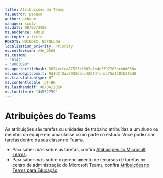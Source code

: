 ```yaml
---
title: Atribuições do Teams
ms.author: pebaum
author: pebaum
manager: scotv
ms.date: 08/03/2020
ms.audience: Admin
ms.topic: article
ROBOTS: NOINDEX, NOFOLLOW
localization_priority: Priority
ms.collection: Adm_O365
ms.custom:
- "6142"
- "9003098"
ms.openlocfilehash: 3674ecfca87525cf062a1e4d7397205ec6bd050a
ms.sourcegitcommit: 9d1d2f0aa59256bec426f4fccea75df30261f6d0
ms.translationtype: HT
ms.contentlocale: pt-BR
ms.lasthandoff: 08/04/2020
ms.locfileid: "46552759"
---
```

# <a name="teams-assignments"></a>Atribuições do Teams

As atribuições são tarefas ou unidades de trabalho atribuídas a um aluno ou membro da equipe em uma classe como parte do estudo. Você pode criar tarefas dentro da sua classe no Teams.

- Para saber mais sobre as tarefas, confira [Atribuições do Microsoft Teams](https://support.microsoft.com/pt-BR/office/microsoft-teams-5aa4431a-8a3c-4aa5-87a6-b6401abea114#ID0EAABAAA=Assignments).
- Para saber mais sobre o gerenciamento de recursos de tarefas no centro de administração do Microsoft Teams, confira [Atribuições no Teams para Educação](https://docs.microsoft.com/microsoftteams/expand-teams-across-your-org/assignments-in-teams).